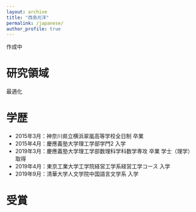 ```yaml
---
layout: archive
title: "西島光洋"
permalink: /japanese/
author_profile: true
---
```

作成中

# 研究領域
最適化

# 学歴
- 2015年3月：神奈川県立横浜翠嵐高等学校全日制 卒業
- 2015年4月：慶應義塾大学理工学部学門2 入学
- 2019年3月：慶應義塾大学理工学部数理科学科数学専攻 卒業 学士（理学）取得
- 2019年4月：東京工業大学工学院経営工学系経営工学コース 入学
- 2019年9月：清華大学人文学院中国語言文学系 入学

# 受賞
